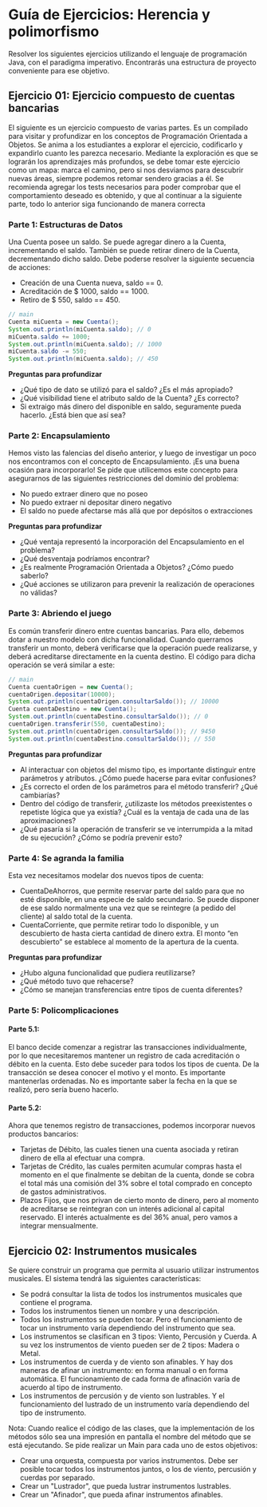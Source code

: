 # Guía de Ejercicios: Herencia y polimorfismo

Resolver los siguientes ejercicios utilizando el lenguaje de programación Java, con el paradigma imperativo.
Encontrarás una estructura de proyecto conveniente para ese objetivo.


## Ejercicio 01: Ejercicio compuesto de cuentas bancarias
El siguiente es un ejercicio compuesto de varias partes. Es un compilado para visitar y profundizar en los conceptos de Programación Orientada a Objetos. Se anima a los estudiantes a explorar el ejercicio, codificarlo y expandirlo cuanto les parezca necesario. Mediante la exploración es que se lograrán los aprendizajes más profundos, se debe tomar este ejercicio como un mapa: marca el camino, pero si nos desviamos para descubrir nuevas áreas, siempre podemos retomar sendero gracias a él.
Se recomienda agregar los tests necesarios para poder comprobar que el comportamiento deseado es obtenido, y que al continuar a la siguiente parte, todo lo anterior siga funcionando de manera correcta

### Parte 1: Estructuras de Datos
Una Cuenta posee un saldo. Se puede agregar dinero a la Cuenta, incrementando el saldo. También se puede retirar dinero de la Cuenta, decrementando dicho saldo.
Debe poderse resolver la siguiente secuencia de acciones:
 - Creación de una Cuenta nueva, saldo == 0.
 - Acreditación de $ 1000, saldo == 1000.
 - Retiro de $ 550, saldo == 450.

 ```java
// main
Cuenta miCuenta = new Cuenta();
System.out.println(miCuenta.saldo); // 0
miCuenta.saldo += 1000;
System.out.println(miCuenta.saldo); // 1000
miCuenta.saldo -= 550;
System.out.println(miCuenta.saldo); // 450
```

**Preguntas para profundizar**
 - ¿Qué tipo de dato se utilizó para el saldo? ¿Es el más apropiado?
 - ¿Qué visibilidad tiene el atributo saldo de la Cuenta? ¿Es correcto?
 - Si extraigo más dinero del disponible en saldo, seguramente pueda hacerlo. ¿Está bien que así sea?


### Parte 2: Encapsulamiento
Hemos visto las falencias del diseño anterior, y luego de investigar un poco nos encontramos con el concepto de Encapsulamiento. ¡Es una buena ocasión para incorporarlo!
Se pide que utilicemos este concepto para asegurarnos de las siguientes restricciones del dominio del problema:
 - No puedo extraer dinero que no poseo
 - No puedo extraer ni depositar dinero negativo
 - El saldo no puede afectarse más allá que por depósitos o extracciones

**Preguntas para profundizar**
 - ¿Qué ventaja representó la incorporación del Encapsulamiento en el problema?
 - ¿Qué desventaja podríamos encontrar?
 - ¿Es realmente Programación Orientada a Objetos? ¿Cómo puedo saberlo?
 - ¿Qué acciones se utilizaron para prevenir la realización de operaciones no válidas?


### Parte 3: Abriendo el juego
Es común transferir dinero entre cuentas bancarias. Para ello, debemos dotar a nuestro modelo con dicha funcionalidad. Cuando querramos transferir un monto, deberá verificarse que la operación puede realizarse, y deberá acreditarse directamente en la cuenta destino. El código para dicha operación se verá similar a este:
```java
// main
Cuenta cuentaOrigen = new Cuenta();
cuentaOrigen.depositar(10000);
System.out.println(cuentaOrigen.consultarSaldo()); // 10000
Cuenta cuentaDestino = new Cuenta();
System.out.println(cuentaDestino.consultarSaldo()); // 0
cuentaOrigen.transferir(550, cuentaDestino);
System.out.println(cuentaOrigen.consultarSaldo()); // 9450
System.out.println(cuentaDestino.consultarSaldo()); // 550
```

**Preguntas para profundizar**
 - Al interactuar con objetos del mismo tipo, es importante distinguir entre parámetros y atributos. ¿Cómo puede hacerse para evitar confusiones?
 - ¿Es correcto el orden de los parámetros para el método transferir? ¿Qué cambiarías?
 - Dentro del código de transferir, ¿utilizaste los métodos preexistentes o repetiste lógica que ya existía? ¿Cuál es la ventaja de cada una de las aproximaciones?
 - ¿Qué pasaría si la operación de transferir se ve interrumpida a la mitad de su ejecución? ¿Cómo se podría prevenir esto?


### Parte 4: Se agranda la familia
Esta vez necesitamos modelar dos nuevos tipos de cuenta:
 - CuentaDeAhorros, que permite reservar parte del saldo para que no esté disponible, en una especie de saldo secundario. Se puede disponer de ese saldo normalmente una vez que se reintegre (a pedido del cliente) al saldo total de la cuenta.
 - CuentaCorriente, que permite retirar todo lo disponible, y un descubierto de hasta cierta cantidad de dinero extra. El monto “en descubierto” se establece al momento de la apertura de la cuenta.

**Preguntas para profundizar**
 - ¿Hubo alguna funcionalidad que pudiera reutilizarse?
 - ¿Qué método tuvo que rehacerse?
 - ¿Cómo se manejan transferencias entre tipos de cuenta diferentes?


### Parte 5: Policomplicaciones

#### Parte 5.1:
El banco decide comenzar a registrar las transacciones individualmente, por lo que necesitaremos mantener un registro de cada acreditación o débito en la cuenta. Esto debe suceder para todos los tipos de cuenta.
De la transacción se desea conocer el motivo y el monto. Es importante mantenerlas ordenadas. No es importante saber la fecha en la que se realizó, pero sería bueno hacerlo.


#### Parte 5.2:
Ahora que tenemos registro de transacciones, podemos incorporar nuevos productos bancarios:
 - Tarjetas de Débito, las cuales tienen una cuenta asociada y retiran dinero de ella al efectuar una compra.
 - Tarjetas de Crédito, las cuales permiten acumular compras hasta el momento en el que finalmente se debitan de la cuenta, donde se cobra el total más una comisión del 3% sobre el total comprado en concepto de gastos administrativos.
 - Plazos Fijos, que nos privan de cierto monto de dinero, pero al momento de acreditarse se reintegran con un interés adicional al capital reservado. El interés actualmente es del 36% anual, pero vamos a integrar mensualmente.



## Ejercicio 02: Instrumentos musicales
Se quiere construir un programa que permita al usuario utilizar instrumentos musicales. El sistema tendrá las siguientes características:
- Se podrá consultar la lista de todos los instrumentos musicales que contiene el programa.
- Todos los instrumentos tienen un nombre y una descripción.
- Todos los instrumentos se pueden tocar. Pero el funcionamiento de tocar un instrumento varía dependiendo del instrumento que sea.
- Los instrumentos se clasifican en 3 tipos: Viento, Percusión y Cuerda. A su vez los instrumentos de viento pueden ser de 2 tipos: Madera o Metal.
- Los instrumentos de cuerda y de viento son afinables. Y hay dos maneras de afinar un instrumento: en forma manual o en forma automática. El funcionamiento de cada forma de afinación varía de acuerdo al tipo de instrumento.
- Los instrumentos de percusión y de viento son lustrables. Y el funcionamiento del lustrado de un instrumento varía dependiendo del tipo de instrumento.

Nota: Cuando realice el código de las clases, que la implementación de los métodos sólo sea una impresión en pantalla el nombre del método que se está ejecutando.
Se pide realizar un Main para cada uno de estos objetivos:
- Crear una orquesta, compuesta por varios instrumentos. Debe ser posible tocar todos los instrumentos juntos, o los de viento, percusión y cuerdas por separado.
- Crear un "Lustrador", que pueda lustrar instrumentos lustrables.
- Crear un "Afinador", que pueda afinar instrumentos afinables.
